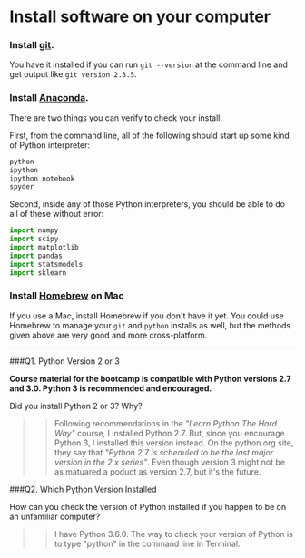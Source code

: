# Install software on your computer


### Install [git](http://git-scm.com/).

You have it installed if you can run `git --version` at the command
line and get output like `git version 2.3.5`.


### Install [Anaconda](http://continuum.io/downloads).

There are two things you can verify to check your install.

First, from the command line, all of the following should start up
some kind of Python interpreter:

```bash
python
ipython
ipython notebook
spyder
```

Second, inside any of those Python interpreters, you should be able to
do all of these without error:

```python
import numpy
import scipy
import matplotlib
import pandas
import statsmodels
import sklearn
```

### Install [Homebrew](http://brew.sh/) on Mac

If you use a Mac, install Homebrew if you don't
have it yet. You could use Homebrew to manage your `git` and `python`
installs as well, but the methods given above are very good and more
cross-platform.

---

###Q1. Python Version 2 or 3

**Course material for the bootcamp is compatible with Python versions 2.7 and 3.0. Python 3 is recommended and encouraged.**  

Did you install Python 2 or 3? Why?  

>> Following recommendations in the *"Learn Python The Hard Way"* course, I installed Python 2.7. But, since you encourage Python 3, I installed this version instead. On the python.org site, they say that *"Python 2.7 is scheduled to be the last major version in the 2.x series"*. Even though version 3 might not be as matuared a poduct as version 2.7, but it's the future.

###Q2. Which Python Version Installed   

How can you check the version of Python installed if you happen to be on an unfamiliar computer?

>> I have Python 3.6.0. The way to check your version of Python is to type "python" in the command line in Terminal.

 


